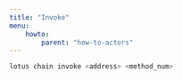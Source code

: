 ```yaml
---
title: "Invoke"
menu:
    howto:
        parent: "how-to-actors"
---
```


```sh
lotus chain invoke <address> <method_num>
```
